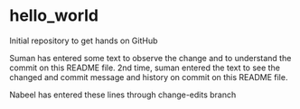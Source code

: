 # hello_world


Initial repository to get hands on GitHub


Suman has entered some text to observe the change and to understand the commit on this README file.
2nd time, suman entered the text to see the changed and commit message and history on commit on this README file.

Nabeel has entered these lines through change-edits branch
